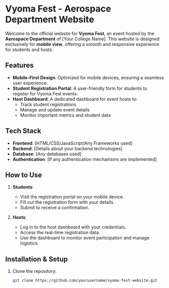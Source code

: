 # Vyoma Fest - Aerospace Department Website

Welcome to the official website for **Vyoma Fest**, an event hosted by the **Aerospace Department** of [Your College Name]. This website is designed exclusively for **mobile view**, offering a smooth and responsive experience for students and hosts.

## Features

- **Mobile-First Design**: Optimized for mobile devices, ensuring a seamless user experience.
- **Student Registration Portal**: A user-friendly form for students to register for Vyoma Fest events.
- **Host Dashboard**: A dedicated dashboard for event hosts to:
  - Track student registrations
  - Manage and update event details
  - Monitor important metrics and student data

## Tech Stack

- **Frontend**: [HTML/CSS/JavaScript/Any Frameworks used]
- **Backend**: [Details about your backend technologies]
- **Database**: [Any databases used]
- **Authentication**: [If any authentication mechanisms are implemented]

## How to Use

1. **Students**:
   - Visit the registration portal on your mobile device.
   - Fill out the registration form with your details.
   - Submit to receive a confirmation.

2. **Hosts**:
   - Log in to the host dashboard with your credentials.
   - Access the real-time registration data.
   - Use the dashboard to monitor event participation and manage logistics.

## Installation & Setup

1. Clone the repository:
   ```bash
   git clone https://github.com/yourusername/vyoma-fest-website.git
